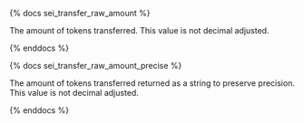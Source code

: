 {% docs sei_transfer_raw_amount %}

The amount of tokens transferred. This value is not decimal adjusted. 

{% enddocs %}

{% docs sei_transfer_raw_amount_precise %}

The amount of tokens transferred returned as a string to preserve precision. This value is not decimal adjusted.

{% enddocs %}